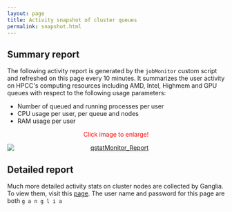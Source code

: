 ```yaml
---
layout: page
title: Activity snapshot of cluster queues
permalink: snapshot.html
---
```



## Summary report

The following activity report is generated by the `jobMonitor` custom script and refreshed on this page every 10 minutes. It summarizes the user activity on HPCC's computing resources including AMD, Intel, Highmem and GPU queues with
respect to the following usage parameters:

* Number of queued and running processes per user
* CPU usage per user, per queue and nodes
* RAM usage per user

<p style="text-align: center;"><font color="red">Click image to enlarge!</font></p>

<div><a href="http://biocluster.bioinfo.ucr.edu/~tgirke/qstatMonitorWeb.png"><img alt="qstatMonitor_Report" border="0" src="http://biocluster.bioinfo.ucr.edu/~tgirke/qstatMonitorWeb.png" style="display:block;margin-right:auto;margin-left:auto;text-align:center;"></a></div>


## Detailed report

Much more detailed activity stats on cluster nodes are collected by Ganglia. To view them, visit this [page](http://ganglia.bioinfo.ucr.edu/ganglia/). The user name and password for this page are both `g a n g l i a`

